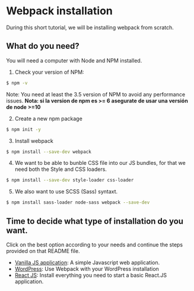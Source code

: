 # Webpack installation

During this short tutorial, we will be installing webpack from scratch.

## What do you need?
You will need a computer with Node and NPM installed.

1. Check your version of NPM:

```sh
$ npm -v
```

Note: You need at least the 3.5 version of NPM to avoid any performance issues.
**Nota: si la version de npm es >= 6 asegurate de usar una versión de node >=10**

2. Create a new npm package

```sh
$ npm init -y
```

3. Install webpack

```sh
$ npm install --save-dev webpack
```

4. We want to be able to bunble CSS file into our JS bundles, for that we need both the Style and CSS loaders.

```sh
$ npm install --save-dev style-loader css-loader
```

5. We also want to use SCSS (Sass) syntaxt.

```sh
$ npm install sass-loader node-sass webpack --save-dev
```

## Time to decide what type of installation do you want.

Click on the best option according to your needs and continue the steps provided on that README file.

 - [Vanilla JS application](/configurations/VANILLAJS.md): A simple Javascript web application.
 - [WordPress](/configurations/WORDPRESS.md): Use Webpack with your WordPress installation
 - [React JS](/configurations/REACTJS.md): Install everything you need to start a basic React.JS application.
